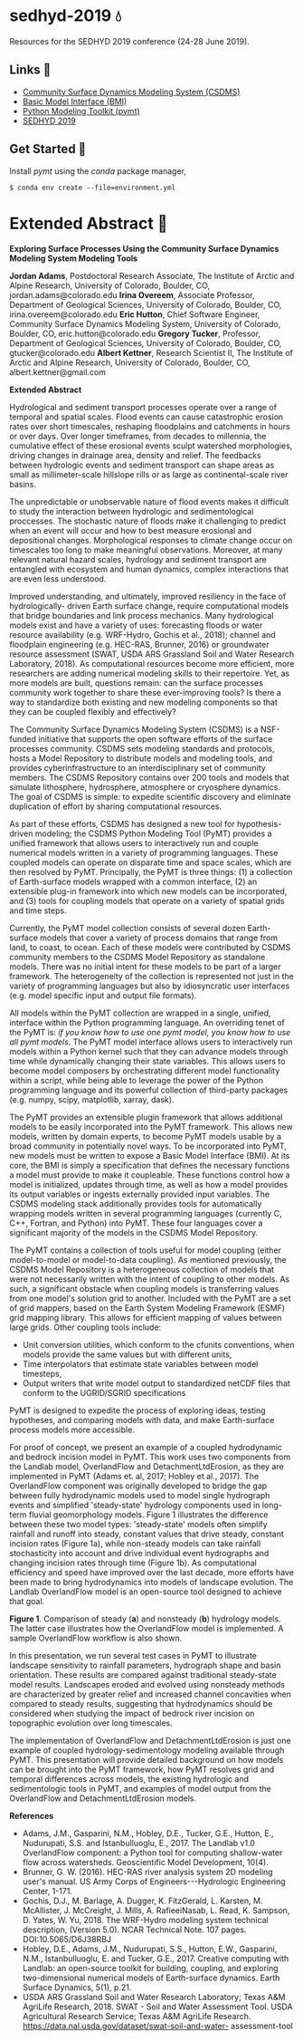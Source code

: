 # sedhyd-2019 💧

Resources for the SEDHYD 2019 conference (24-28 June 2019).

## Links 🔗

* [Community Surface Dynamics Modeling System
  (CSDMS)](http://csdms.colorado.edu)
* [Basic Model Interface (BMI)](http://bmi.readthedocs.io)
* [Python Modeling Toolkit (pymt)](http://pymt.readthedocs.io)
* [SEDHYD 2019](http://www.sedhyd.org/2019)

## Get Started 🚀

Install *pymt* using the *conda* package manager,

    $ conda env create --file=environment.yml

# Extended Abstract 📃

**Exploring Surface Processes Using the Community Surface Dynamics
Modeling System Modeling Tools**

**Jordan Adams**, Postdoctoral Research Associate, The Institute of
Arctic and Alpine Research, University of Colorado, Boulder, CO,
jordan.adams\@colorado.edu **Irina Overeem**, Associate Professor,
Department of Geological Sciences, University of Colorado, Boulder, CO,
irina.overeem\@colorado.edu **Eric Hutton**, Chief Software Engineer,
Community Surface Dynamics Modeling System, University of Colorado,
Boulder, CO, eric.hutton\@colorado.edu **Gregory Tucker**, Professor,
Department of Geological Sciences, University of Colorado, Boulder, CO,
gtucker\@colorado.edu **Albert Kettner**, Research Scientist II, The
Institute of Arctic and Alpine Research, University of Colorado,
Boulder, CO, albert.kettner\@gmail.com

**Extended Abstract**

Hydrological and sediment transport processes operate over a range of
temporal and spatial scales. Flood events can cause catastrophic erosion
rates over short timescales, reshaping floodplains and catchments in
hours or over days. Over longer timeframes, from decades to millennia,
the cumulative effect of these erosional events sculpt watershed
morphologies, driving changes in drainage area, density and relief. The
feedbacks between hydrologic events and sediment transport can shape
areas as small as millimeter-scale hillslope rills or as large as
continental-scale river basins.

The unpredictable or unobservable nature of flood events makes it
difficult to study the interaction between hydrologic and
sedimentological proccesses. The stochastic nature of floods make it
challenging to predict when an event will occur and how to best measure
erosional and depositional changes. Morphological responses to climate
change occur on timescales too long to make meaningful observations.
Moreover, at many relevant natural hazard scales, hydrology and sediment
transport are entangled with ecosystem and human dynamics, complex
interactions that are even less understood.

Improved understanding, and ultimately, improved resiliency in the face
of hydrologically- driven Earth surface change, require computational
models that bridge boundaries and link process mechanics. Many
hydrological models exist and have a variety of uses: forecasting floods
or water resource availability (e.g. WRF-Hydro, Gochis et al., 2018);
channel and floodplain engineering (e.g. HEC-RAS, Brunner, 2016) or
groundwater resource assessment (SWAT, USDA ARS Grassland Soil and Water
Research Laboratory, 2018). As computational resources become more
efficient, more researchers are adding numerical modeling skills to
their repertoire. Yet, as more models are built, questions remain: can
the surface processes community work together to share these
ever-improving tools? Is there a way to standardize both existing and
new modeling components so that they can be coupled flexibly and
effectively?

The Community Surface Dynamics Modeling System (CSDMS) is a NSF-funded
initiative that supports the open software efforts of the surface
processes community. CSDMS sets modeling standards and protocols, hosts
a Model Repository to distribute models and modeling tools, and provides
cyberinfrastructure to an interdisciplinary set of community members.
The CSDMS Repository contains over 200 tools and models that simulate
lithosphere, hydrosphere, atmosphere or cryosphere dynamics. The goal of
CSDMS is simple: to expedite scientific discovery and eliminate
duplication of effort by sharing computational resources.

As part of these efforts, CSDMS has designed a new tool for
hypothesis-driven modeling; the CSDMS Python Modeling Tool (PyMT)
provides a unified framework that allows users to interactively run and
couple numerical models written in a variety of programming languages.
These coupled models can operate on disparate time and space scales,
which are then resolved by PyMT. Principally, the PyMT is three things:
(1) a collection of Earth-surface models wrapped with a common
interface, (2) an extensible plug-in framework into which new models can
be incorporated, and (3) tools for coupling models that operate on a
variety of spatial grids and time steps.

Currently, the PyMT model collection consists of several dozen
Earth-surface models that cover a variety of process domains that range
from land, to coast, to ocean. Each of these models were contributed by
CSDMS community members to the CSDMS Model Repository as standalone
models. There was no initial intent for these models to be part of a
larger framework. The heterogeneity of the collection is represented not
just in the variety of programming languages but also by idiosyncratic
user interfaces (e.g. model specific input and output file formats).

All models within the PyMT collection are wrapped in a single, unified,
interface within the Python programming language. An overriding tenet of
the PyMT is: *if you know how to use one pymt model, you know how to use
all pymt models*. The PyMT model interface allows users to interactively
run models within a Python kernel such that they can advance models
through time while dynamically changing their state variables. This
allows users to become model composers by orchestrating different model
functionality within a script, while being able to leverage the power of
the Python programming language and its powerful collection of
third-party packages (e.g. numpy, scipy, matplotlib, xarray, dask).

The PyMT provides an extensible plugin framework that allows additional
models to be easily incorporated into the PyMT framework. This allows
new models, written by domain experts, to become PyMT models usable by a
broad community in potentially novel ways. To be incorporated into PyMT,
new models must be written to expose a Basic Model Interface (BMI). At
its core, the BMI is simply a specification that defines the necessary
functions a model must provide to make it coupleable. These functions
control how a model is initialized, updates through time, as well as how
a model provides its output variables or ingests externally provided
input variables. The CSDMS modeling stack additionally provides tools
for automatically wrapping models written in several programming
languages (currently C, C++, Fortran, and Python) into PyMT. These four
languages cover a significant majority of the models in the CSDMS Model
Repository.

The PyMT contains a collection of tools useful for model coupling
(either model-to-model or model-to-data coupling). As mentioned
previously, the CSDMS Model Repository is a heterogeneous collection of
models that were not necessarily written with the intent of coupling to
other models. As such, a significant obstacle when coupling models is
transferring values from one model's solution grid to another. Included
with the PyMT are a set of grid mappers, based on the Earth System
Modeling Framework (ESMF) grid mapping library. This allows for
efficient mapping of values between large grids. Other coupling tools
include:

*  Unit conversion utilities, which conform to the cfunits conventions,
   when models provide the same values but with different units,
*  Time interpolators that estimate state variables between model
   timesteps,
*  Output writers that write model output to standardized netCDF files
   that conform to the UGRID/SGRID specifications

PyMT is designed to expedite the process of exploring ideas, testing
hypotheses, and comparing models with data, and make Earth-surface
process models more accessible.

For proof of concept, we present an example of a coupled hydrodynamic
and bedrock incision model in PyMT. This work uses two components from
the Landlab model, OverlandFlow and DetachmentLtdErosion, as they are
implemented in PyMT (Adams et. al, 2017; Hobley et al., 2017). The
OverlandFlow component was originally developed to bridge the gap
between fully hydrodynamic models used to model single hydrograph events
and simplified 'steady-state' hydrology components used in long-term
fluvial geomorphology models. Figure 1 illustrates the difference
between these two model types: 'steady-state' models often simplify
rainfall and runoff into steady, constant values that drive steady,
constant incision rates (Figure 1a), while non-steady models can take
rainfall stochasticity into account and drive individual event
hydrographs and changing incision rates through time (Figure 1b). As
computational efficiency and speed have improved over the last decade,
more efforts have been made to bring hydrodynamics into models of
landscape evolution. The Landlab OverlandFlow model is an open-source
tool designed to achieve that goal.

**Figure 1**. Comparison of steady (**a**) and nonsteady (**b**)
hydrology models. The latter case illustrates how the OverlandFlow model
is implemented. A sample OverlandFlow workflow is also shown.

In this presentation, we run several test cases in PyMT to illustrate
landscape sensitivity to rainfall parameters, hydrograph shape and basin
orientation. These results are compared against traditional steady-state
model results. Landscapes eroded and evolved using nonsteady methods are
characterized by greater relief and increased channel concavities when
compared to steady results, suggesting that hydrodynamics should be
considered when studying the impact of bedrock river incision on
topographic evolution over long timescales.

The implementation of OverlandFlow and DetachmentLtdErosion is just one
example of coupled hydrology-sedimentology modeling available through
PyMT. This presentation will provide detailed background on how models
can be brought into the PyMT
framework, how PyMT resolves grid and temporal differences across
models, the existing hydrologic and sedimentologic tools in PyMT, and
examples of model output from the OverlandFlow and DetachmentLtdErosion
models.

**References**

*  Adams, J.M., Gasparini, N.M., Hobley, D.E., Tucker, G.E., Hutton, E.,
   Nudurupati, S.S. and Istanbulluoglu, E., 2017. The Landlab v1.0 OverlandFlow
   component: a Python tool for computing shallow-water flow across watersheds.
   Geoscientific Model Development, 10(4).
*  Brunner, G. W. (2016). HEC-RAS river analysis system 2D modeling user's
   manual. US Army Corps of Engineers---Hydrologic Engineering Center, 1-171.
*  Gochis, D.J., M. Barlage, A. Dugger, K. FitzGerald, L. Karsten, M.  McAllister,
   J. McCreight, J.  Mills, A. RafieeiNasab, L. Read, K. Sampson, D. Yates,
   W. Yu, 2018.  The WRF-Hydro modeling system technical description,
   (Version 5.0).  NCAR Technical Note. 107 pages. DOI:10.5065/D6J38RBJ
*  Hobley, D.E., Adams, J.M., Nudurupati, S.S., Hutton, E.W., Gasparini, N.M.,
   Istanbulluoglu, E.  and Tucker, G.E., 2017. Creative computing with Landlab:
   an open-source toolkit for building, coupling, and exploring two-dimensional
   numerical models of Earth-surface dynamics. Earth Surface Dynamics, 5(1), p.21.
*  USDA ARS Grassland Soil and Water Research Laboratory; Texas A&M AgriLife
   Research, 2018\. SWAT - Soil and Water Assessment Tool. USDA Agricultural
   Research Service; Texas A&M AgriLife Research.
   https://data.nal.usda.gov/dataset/swat-soil-and-water- assessment-tool
